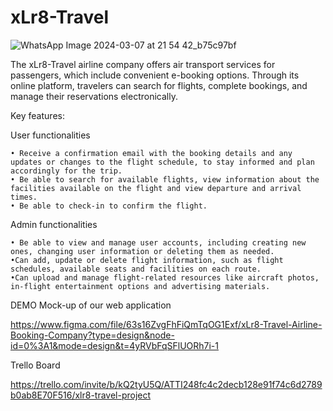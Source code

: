 # xLr8-Travel

![WhatsApp Image 2024-03-07 at 21 54 42_b75c97bf](https://github.com/cioltanandrei/xLr8-travel/assets/12067826/656647fc-6088-41e2-83fa-ba7548c4f538)

The xLr8-Travel airline company offers air transport services for passengers, which include convenient e-booking options. Through its online platform, travelers can search for flights, complete bookings, and manage their reservations electronically.

Key features:

  User functionalities
  
    • Receive a confirmation email with the booking details and any updates or changes to the flight schedule, to stay informed and plan accordingly for the trip.
    • Be able to search for available flights, view information about the facilities available on the flight and view departure and arrival times.  
    • Be able to check-in to confirm the flight.

  Admin functionalities
  
    • Be able to view and manage user accounts, including creating new ones, changing user information or deleting them as needed.
    •Can add, update or delete flight information, such as flight schedules, available seats and facilities on each route.
    •Can upload and manage flight-related resources like aircraft photos, in-flight entertainment options and advertising materials.

DEMO Mock-up of our web application

 https://www.figma.com/file/63s16ZvgFhFiQmTqOG1Exf/xLr8-Travel-Airline-Booking-Company?type=design&node-id=0%3A1&mode=design&t=4yRVbFqSFlUORh7i-1

 Trello Board
 
https://trello.com/invite/b/kQ2tyU5Q/ATTI248fc4c2decb128e91f74c6d2789b0ab8E70F516/xlr8-travel-project
